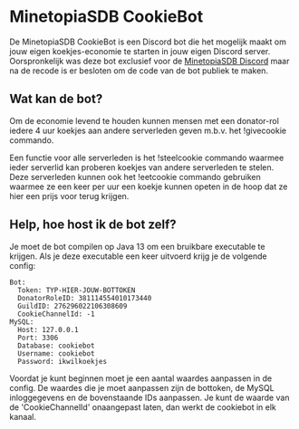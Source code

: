 # MinetopiaSDB CookieBot  
De MinetopiaSDB CookieBot is een Discord bot die het mogelijk maakt om jouw eigen koekjes-economie te starten in jouw eigen Discord server. Oorspronkelijk was deze bot exclusief voor de [MinetopiaSDB Discord](https://minetopiasdb.nl/discord) maar na de recode is er besloten om de code van de bot publiek te maken.


## Wat kan de bot?
Om de economie levend te houden kunnen mensen met een donator-rol iedere 4 uur koekjes aan andere serverleden geven m.b.v. het !givecookie commando. 

Een functie voor alle serverleden is het !steelcookie commando waarmee ieder serverlid kan proberen koekjes van andere serverleden te stelen. Deze serverleden kunnen ook het !eetcookie commando gebruiken waarmee ze een keer per uur een koekje kunnen opeten in de hoop dat ze hier een prijs voor terug krijgen.

## Help, hoe host ik de bot zelf?
Je moet de bot compilen op Java 13 om een bruikbare executable te krijgen. Als je deze executable een keer uitvoerd krijg je de volgende config:
``` 
Bot:
  Token: TYP-HIER-JOUW-BOTTOKEN
  DonatorRoleID: 381114554010173440
  GuildID: 276296022106308609
  CookieChannelId: -1
MySQL:
  Host: 127.0.0.1
  Port: 3306
  Database: cookiebot
  Username: cookiebot
  Password: ikwilkoekjes
```
Voordat je kunt beginnen moet je een aantal waardes aanpassen in de config. De waardes die je moet aanpassen zijn de bottoken, de MySQL inloggegevens en de bovenstaande IDs aanpassen. Je 
kunt de waarde van de 'CookieChannelId' onaangepast laten, dan werkt de cookiebot in elk kanaal.
